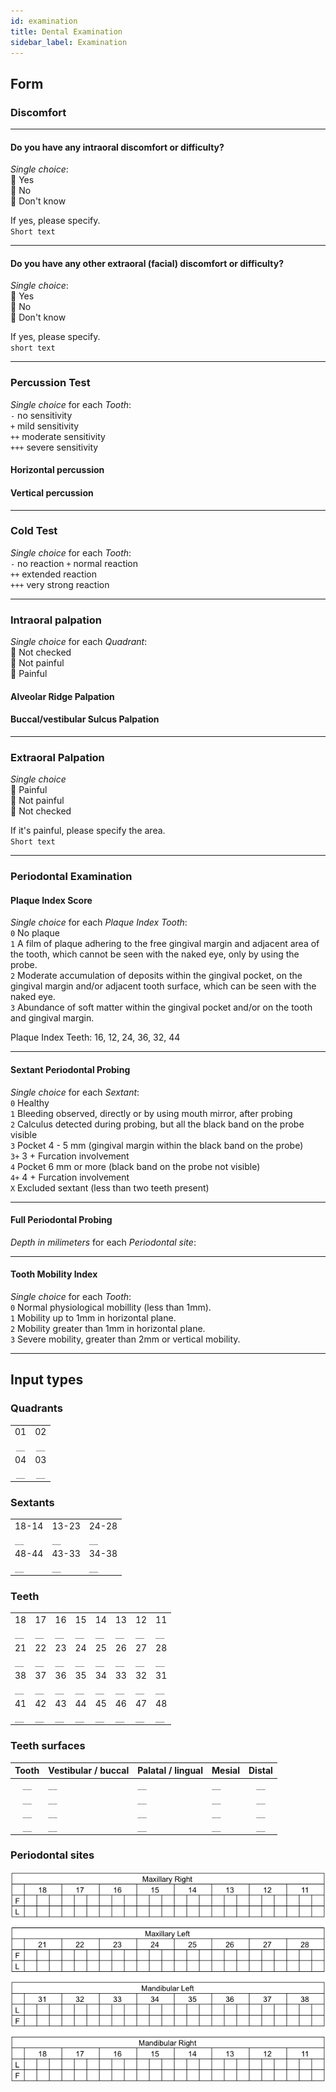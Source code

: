 ```yaml
---
id: examination
title: Dental Examination
sidebar_label: Examination
---
```

## Form

### Discomfort

---

#### Do you have any intraoral discomfort or difficulty?

*Single choice*:  
🔘 Yes  
🔘 No  
🔘 Don't know  

If yes, please specify.  
`Short text`

---

#### Do you have any other extraoral (facial) discomfort or difficulty?

*Single choice*:  
🔘 Yes  
🔘 No  
🔘 Don't know  

If yes, please specify.  
`short text`

---

### Percussion Test

*Single choice* for each *Tooth*:  
`-` no sensitivity  
`+` mild sensitivity  
`++` moderate sensitivity  
`+++` severe sensitivity  

#### Horizontal percussion

#### Vertical percussion

---

### Cold Test

*Single choice* for each *Tooth*:  
`-` no reaction
`+` normal reaction  
`++` extended reaction  
`+++` very strong reaction  

---

### Intraoral palpation

*Single choice* for each *Quadrant*:  
🔘  Not checked  
🔘  Not painful  
🔘  Painful

#### Alveolar Ridge Palpation

#### Buccal/vestibular Sulcus Palpation

---

### Extraoral Palpation

*Single choice*  
🔘 Painful  
🔘 Not painful  
🔘 Not checked  

If it's painful, please specify the area.  
`Short text`

---

### Periodontal Examination

#### Plaque Index Score

*Single choice* for each *Plaque Index Tooth*:  
`0` No plaque  
`1` A film of plaque adhering to the free gingival margin and adjacent area of the tooth, which cannot be seen with the naked eye, only by using the probe.  
`2` Moderate accumulation of deposits within the gingival pocket, on the gingival margin and/or adjacent tooth surface, which can be seen with the naked eye.  
`3` Abundance of soft matter within the gingival pocket and/or on the tooth and gingival margin.  

Plaque Index Teeth: 16, 12, 24, 36, 32, 44

---

#### Sextant Periodontal Probing

*Single choice* for each *Sextant*:  
`0` Healthy  
`1` Bleeding observed, directly or by using mouth mirror, after probing  
`2` Calculus detected during probing, but all the black band on the probe visible  
`3` Pocket 4 - 5 mm (gingival margin within the black band on the probe)  
`3+` 3 + Furcation involvement  
`4` Pocket 6 mm or more (black band on the probe not visible)  
`4+` 4 + Furcation involvement  
`X` Excluded sextant (less than two teeth present)  

---

#### Full Periodontal Probing

*Depth in milimeters* for each *Periodontal site*:  

---

#### Tooth Mobility Index

*Single choice* for each *Tooth*:  
`0` Normal physiological mobillity (less than 1mm).  
`1` Mobility up to 1mm in horizontal plane.  
`2` Mobility greater than 1mm in horizontal plane.  
`3` Severe mobility, greater than 2mm or vertical mobility.  

---

## Input types

### Quadrants

|      |      |
|:----:|:----:|
|  01  |  02  |
| `__` | `__` |
|  04  |  03  |
| `__` | `__` |

### Sextants

|       |       |       |
| ----- | ----- | ----- |
| 18-14 | 13-23 | 24-28 |
| `__`  | `__`  | `__`  |
| 48-44 | 43-33 | 34-38 |
| `__`  | `__`  | `__`  |

### Teeth

|      |      |      |      |      |      |      |      |
|------|------|------|------|------|------|------|------|
| 18   | 17   | 16   | 15   | 14   | 13   | 12   | 11   |
| `__` | `__` | `__` | `__` | `__` | `__` | `__` | `__` |
| 21   | 22   | 23   | 24   | 25   | 26   | 27   | 28   |
| `__` | `__` | `__` | `__` | `__` | `__` | `__` | `__` |
| 38   | 37   | 36   | 35   | 34   | 33   | 32   | 31   |
| `__` | `__` | `__` | `__` | `__` | `__` | `__` | `__` |
| 41   | 42   | 43   | 44   | 45   | 46   | 47   | 48   |
| `__` | `__` | `__` | `__` | `__` | `__` | `__` | `__` |

### Teeth surfaces

| Tooth | Vestibular / buccal | Palatal / lingual | Mesial | Distal |
|:-----:| ------------------- | ----------------- | ------ |:------:|
| `__`  | `__`                | `__`              | `__`   |  `__`  |
| `__`  | `__`                | `__`              | `__`   |  `__`  |
| `__`  | `__`                | `__`              | `__`   |  `__`  |
| `__`  | `__`                | `__`              | `__`   |  `__`  |

### Periodontal sites

![Periodontal sites](/static/img/PeriodontalSites.png)